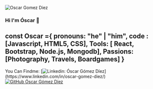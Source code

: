![Oscar Gomez Diez](https://res.cloudinary.com/dhypugjp3/image/upload/v1711327380/cabecera-github_tnmezr.jpg)

### Hi I'm Óscar 👋​

const Oscar ={
pronouns: "he" | "him",
code : [Javascript, HTML5, CSS],
Tools: [ React, Bootstrap, Node.js, Mongodb],
Passions: [Photography, Travels, Boardgames]
}
-----------------------------------------------------------------------------------------------------------------------------

You Can Findme:
[![Linkedin: Óscar Gómez Díez](https://img.shields.io/badge/-Oscargomezdiez-blue?style=flat-square&logo=Linkedin&logoColor=white&link=(https://www.linkedin.com/in/oscar-gomez-diez/))](https://www.linkedin.com/in/oscar-gomez-diez/)
[![GitHub Óscar Gómez Díez](https://img.shields.io/github/followers/thaiane?label=follow&style=social)](https://github.com/OscarDev83)

<!--
**OscarDev83/OscarDev83** is a ✨ _special_ ✨ repository because its `README.md` (this file) appears on your GitHub profile.

Here are some ideas to get you started:

- 🔭 I’m currently working on Improve my skills and get more knoledge of this awesome field
- 🌱 I’m currently learning ...
- 👯 I’m looking to collaborate on ...
- 🤔 I’m looking for help with ...
- 💬 Ask me about ...
- 📫 How to reach me: ...
- 😄 Pronouns: ...
- ⚡ Fun fact: ...
-->
